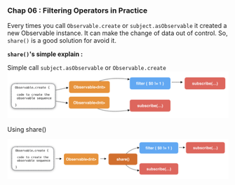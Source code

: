 ### Chap 06 :  Filtering Operators in Practice

Every times you call `Observable.create` or `subject.asObservable` it created a new Observable instance. It can make the change of data out of control. So, `share()` is a good solution for avoid it.

**`share()`'s simple explain :**

Simple call `subject.asObservable` or `Observable.create`
![](./06_Share_Example_1.png)

Using share()

![](./06_Share_Example_2.png)
